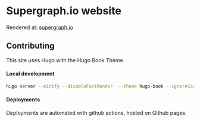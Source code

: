 # Supergraph.io website

Rendered at: [supergraph.io](https://supergraph.io)

## Contributing

This site uses Hugo with the Hugo Book Theme.


#### Local development

```bash
hugo server --minify --disableFastRender  --theme hugo-book --ignoreCache
```

#### Deployments

Deployments are automated with github actions, hosted on Github pages.
